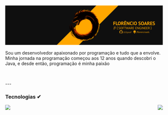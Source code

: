 [![ProfileBanner](https://github.com/zlilpoof/zlilpoof/blob/main/capa%20linkedin%20v6.png)](https://github.com/zlilpoof)

Sou um desenvolvedor apaixonado por programação e tudo que a envolve.
Minha jornada na programação começou aos 12 anos quando descobri o Java,
e desde então, programação é minha paixão

<br/>
<br/>
---

### Tecnologias ✔

<a href="https://github.com/zlilpoof">
  <img align="left" src="https://github-readme-stats.vercel.app/api/top-langs/?username=zlilpoof&theme=vision-friendly-dark" />
  </a>

<a href="https://github.com/zlilpoof">
  <img align="right" src="https://github-readme-stats.vercel.app/api?username=zlilpoof&theme=vision-friendly-dark&show_icons=true&rank_icon=github" />
  </a>

  

<br/>
<br/>
<br/>
